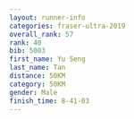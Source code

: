 ```yaml
---
layout: runner-info 
categories: fraser-ultra-2019 
overall_rank: 57
rank: 40
bib: 5003
first_name: Yu Seng
last_name: Tan
distance: 50KM
category: 50KM
gender: Male
finish_time: 8-41-03
---
```

